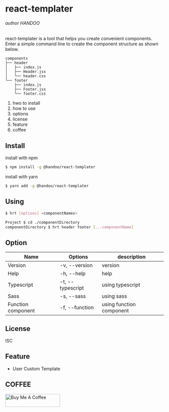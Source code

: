 # react-templater

###### author HANDOO

react-templater is a tool that helps you create convenient components.<br />
Enter a simple command line to create the component structure as shown below.
```
components
├── header
│   ├── index.js
│   ├── Header.jsx
│   └── header.css
└── footer
    ├── index.js
    ├── Footer.jsx
    └── footer.css
```
1. hwo to install
2. how to use
3. options
4. license
5. feature
6. coffee


## Install

install with npm
```bash
$ npm install -g @handoo/react-templater
```

install with yarn
```bash
$ yarn add -g @handoo/react-templater
```



## Using

```bash
$ hrt [options] <componentNames>
```

```bash
Project $ cd ./componentDirectory
componentDirectory $ hrt header footer [...componentName]
```



## Option

|Name|Options|description|
|---|---|---|
|Version|-v, --version|version|
|Help|-h, --help|help|
|Typescript|-t, --typescript|using typescript|
|Sass|-s, --sass|using sass|
|Function component|-f, --function|using function component|



## License

ISC



## Feature

* User Custom Template



## COFFEE

<a href="https://www.buymeacoffee.com/HANDOO" target="_blank"><img src="https://cdn.buymeacoffee.com/buttons/default-orange.png" alt="Buy Me A Coffee" height="41" width="174"></a>
